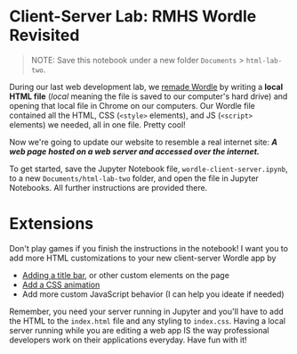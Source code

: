 # Client-Server Lab: RMHS Wordle Revisited

> NOTE: Save this notebook under a new folder `Documents` > `html-lab-two`.

During our last web development lab, we [remade Wordle](https://github.com/ianfisk/teaching-materials/tree/main/wordle/part-one) by writing a **local HTML file** (_local_ meaning the file is saved to our computer's hard drive) and opening that local file in Chrome on our computers. Our Wordle file contained all the HTML, CSS (`<style>` elements), and JS (`<script>` elements) we needed, all in one file. Pretty cool!

Now we're going to update our website to resemble a real internet site: **_A web page hosted on a web server and accessed over the internet._**

To get started, save the Jupyter Notebook file, `wordle-client-server.ipynb`, to a new `Documents/html-lab-two` folder, and open the file in Jupyter Notebooks. All further instructions are provided there.

# Extensions

Don't play games if you finish the instructions in the notebook! I want you to add more HTML customizations to your new client-server Wordle app by
- [Adding a title bar](https://github.com/ianfisk/teaching-materials/tree/main/wordle/part-one#add-a-title-bar-to-the-page), or other custom elements on the page
- [Add a CSS animation](https://github.com/ianfisk/teaching-materials/tree/main/wordle/part-one#add-a-css-animation-that-makes-a-row-jiggle-when-a-guess-is-wrong)
- Add more custom JavaScript behavior (I can help you ideate if needed)


Remember, you need your server running in Jupyter and you'll have to add the HTML to the `index.html` file and any styling to `index.css`. Having a local server running while you are editing a web app IS the way professional developers work on their applications everyday. Have fun with it!
